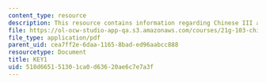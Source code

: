 ```yaml
---
content_type: resource
description: This resource contains information regarding Chinese III assignments.
file: https://ol-ocw-studio-app-qa.s3.amazonaws.com/courses/21g-103-chinese-iii-regular-fall-2003/518d665151301ca0d63620ae6c7e7a3f_MIT21G_103F03_L61117.pdf
file_type: application/pdf
parent_uid: cea7ff2e-6daa-1165-8bad-ed96aabcc888
resourcetype: Document
title: KEY1
uid: 518d6651-5130-1ca0-d636-20ae6c7e7a3f
---
```

